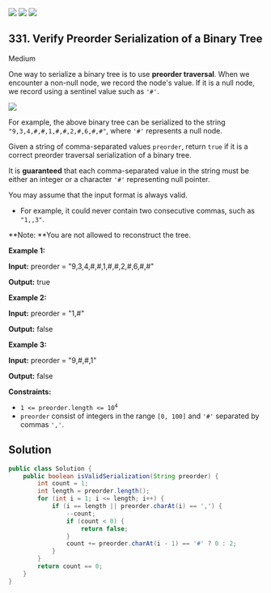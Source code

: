 [![](https://img.shields.io/github/stars/javadev/LeetCode-in-Java?label=Stars&style=flat-square)](https://github.com/javadev/LeetCode-in-Java)
[![](https://img.shields.io/github/forks/javadev/LeetCode-in-Java?label=Fork%20me%20on%20GitHub%20&style=flat-square)](https://github.com/javadev/LeetCode-in-Java/fork)
[![](https://img.shields.io/badge/-LeetCode%20in%20Kotlin-blue?style=flat-square)](https://github.com/javadev/LeetCode-in-Kotlin)

## 331\. Verify Preorder Serialization of a Binary Tree

Medium

One way to serialize a binary tree is to use **preorder traversal**. When we encounter a non-null node, we record the node's value. If it is a null node, we record using a sentinel value such as `'#'`.

![](https://assets.leetcode.com/uploads/2021/03/12/pre-tree.jpg)

For example, the above binary tree can be serialized to the string `"9,3,4,#,#,1,#,#,2,#,6,#,#"`, where `'#'` represents a null node.

Given a string of comma-separated values `preorder`, return `true` if it is a correct preorder traversal serialization of a binary tree.

It is **guaranteed** that each comma-separated value in the string must be either an integer or a character `'#'` representing null pointer.

You may assume that the input format is always valid.

*   For example, it could never contain two consecutive commas, such as `"1,,3"`.

**Note: **You are not allowed to reconstruct the tree.

**Example 1:**

**Input:** preorder = "9,3,4,#,#,1,#,#,2,#,6,#,#"

**Output:** true 

**Example 2:**

**Input:** preorder = "1,#"

**Output:** false 

**Example 3:**

**Input:** preorder = "9,#,#,1"

**Output:** false 

**Constraints:**

*   <code>1 <= preorder.length <= 10<sup>4</sup></code>
*   `preorder` consist of integers in the range `[0, 100]` and `'#'` separated by commas `','`.

## Solution

```java
public class Solution {
    public boolean isValidSerialization(String preorder) {
        int count = 1;
        int length = preorder.length();
        for (int i = 1; i <= length; i++) {
            if (i == length || preorder.charAt(i) == ',') {
                --count;
                if (count < 0) {
                    return false;
                }
                count += preorder.charAt(i - 1) == '#' ? 0 : 2;
            }
        }
        return count == 0;
    }
}
```